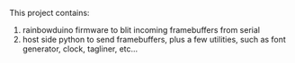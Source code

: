 This project contains:
  1. rainbowduino firmware to blit incoming framebuffers from serial
  1. host side python to send framebuffers, plus a few utilities, such as font generator, clock, tagliner, etc...